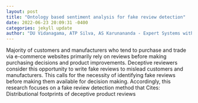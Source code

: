 ```yaml
--- 
layout: post 
title: "Ontology based sentiment analysis for fake review detection" 
date: 2022-06-23 20:09:31 -0400 
categories: jekyll update 
author: "DU Vidanagama, ATP Silva, AS Karunananda - Expert Systems with Applications, 2022" 
--- 
```

Majority of customers and manufacturers who tend to purchase and trade via e-commerce websites primarily rely on reviews before making purchasing decisions and product improvements. Deceptive reviewers consider this opportunity to write fake reviews to mislead customers and manufacturers. This calls for the necessity of identifying fake reviews before making them available for decision making. Accordingly, this research focuses on a fake review detection method that Cites: Distributional footprints of deceptive product reviews